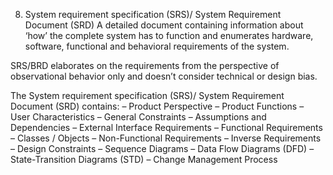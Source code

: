 8. System requirement specification (SRS)/ System Requirement Document (SRD)
A detailed document containing information about ‘how’ the complete system has to function and enumerates hardware, software, functional and behavioral requirements of the system.

SRS/BRD elaborates on the requirements from the perspective of observational behavior only and doesn’t consider technical or design bias.

The System requirement specification (SRS)/ System Requirement Document (SRD) contains:
– Product Perspective
– Product Functions
– User Characteristics
– General Constraints
– Assumptions and Dependencies
– External Interface Requirements
– Functional Requirements
– Classes / Objects
– Non-Functional Requirements
– Inverse Requirements
– Design Constraints
– Sequence Diagrams
– Data Flow Diagrams (DFD)
– State-Transition Diagrams (STD)
– Change Management Process